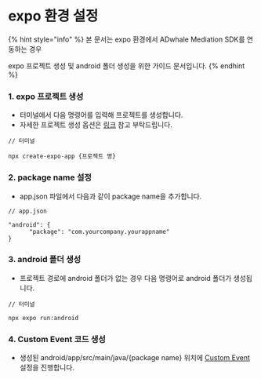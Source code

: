 # expo 환경 설정

{% hint style="info" %}
본 문서는 expo 환경에서 ADwhale Mediation SDK를 연동하는 경우

expo 프로젝트 생성 및 android 폴더 생성을 위한 가이드 문서입니다.
{% endhint %}



### 1. expo 프로젝트 생성

* 터미널에서 다음 명령어를 입력해 프로젝트를 생성합니다.
* 자세한 프로젝트 생성 옵션은 [링크](https://docs.expo.dev/more/create-expo/) 참고 부탁드립니다.&#x20;

```
// 터미널

npx create-expo-app {프로젝트 명}
```



### 2. package name 설정

* app.json 파일에서 다음과 같이 package name을 추가합니다.

```
// app.json

"android": {
      "package": "com.yourcompany.yourappname"
}
```



### 3. android 폴더 생성

* 프로젝트 경로에 android 폴더가 없는 경우 다음 명령어로 android 폴더가 생성됩니다.

```
// 터미널

npx expo run:android
```



### 4. Custom Event 코드 생성

* 생성된 android/app/src/main/java/{package name} 위치에 [Custom Event](../custom-events/) 설정을 진행합니다.
